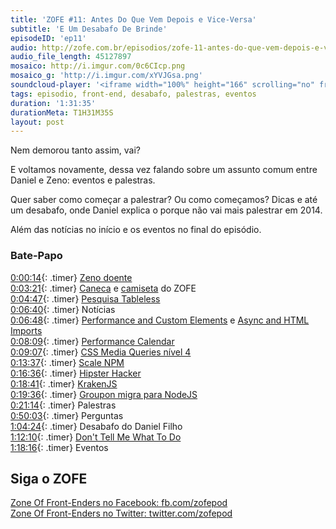 ```yaml
---
title: 'ZOFE #11: Antes Do Que Vem Depois e Vice-Versa'
subtitle: 'E Um Desabafo De Brinde'
episodeID: 'ep11'
audio: http://zofe.com.br/episodios/zofe-11-antes-do-que-vem-depois-e-vice-versa
audio_file_length: 45127897
mosaico: http://i.imgur.com/0c6CIcp.png
mosaico_g: 'http://i.imgur.com/xYVJGsa.png'
soundcloud-player: '<iframe width="100%" height="166" scrolling="no" frameborder="no" src="https://w.soundcloud.com/player/?url=https%3A//api.soundcloud.com/tracks/155520903%3Fsecret_token%3Ds-ekXmY&amp;color=ff5500&amp;auto_play=false&amp;hide_related=true&amp;show_artwork=true&amp;show_comments=false&amp;show_user=false&amp;show_reposts=false"></iframe>'
tags: episodio, front-end, desabafo, palestras, eventos
duration: '1:31:35'
durationMeta: T1H31M35S
layout: post
---
```



Nem demorou tanto assim, vai?

E voltamos novamente, dessa vez falando sobre um assunto comum entre Daniel e Zeno: eventos e palestras.

<!-- excerpt -->

Quer saber como começar a palestrar? Ou como começamos? Dicas e até um desabafo, onde Daniel explica o porque não vai mais palestrar em 2014.

Além das notícias no início e os eventos no final do episódio.

### Bate-Papo

[0:00:14](#t=0:0:14){: .timer} [Zeno doente](https://twitter.com/zenorocha/status/390120821257039872)<br>
[0:03:21](#t=0:3:21){: .timer} [Caneca](https://twitter.com/renatodeluna/status/415915101481619456) e [camiseta](https://twitter.com/danielfilho/status/402946071753547776) do ZOFE<br>
[0:04:47](#t=0:4:47){: .timer} [Pesquisa Tableless](http://tableless.com.br/survey/)<br>
[0:06:40](#t=0:6:40){: .timer} Notícias<br>
[0:06:48](#t=0:6:48){: .timer} [Performance and Custom Elements](http://www.stevesouders.com/blog/2013/11/26/performance-and-custom-elements/) e [Async and HTML Imports](http://www.stevesouders.com/blog/2013/11/16/async-ads-with-html-imports/)<br>
[0:08:09](#t=0:8:09){: .timer} [Performance Calendar](http://calendar.perfplanet.com/2013/)<br>
[0:09:07](#t=0:9:07){: .timer} [CSS Media Queries nível 4](http://loopinfinito.com.br/2013/11/26/media-queries-nivel-4/)<br>
[0:13:37](#t=0:13:37){: .timer} [Scale NPM](http://scalenpm.org)<br>
[0:16:36](#t=0:16:36){: .timer} [Hipster Hacker](http://twitter.com/hipsterhacker)<br>
[0:18:41](#t=0:18:41){: .timer} [KrakenJS](https://github.com/paypal/kraken-js)<br>
[0:19:36](#t=0:19:36){: .timer} [Groupon migra para NodeJS](https://engineering.groupon.com/2013/node-js/geekon-i-tier/)<br>
[0:21:14](#t=0:21:14){: .timer} Palestras<br>
[0:50:03](#t=0:50:03){: .timer} Perguntas<br>
[1:04:24](#t=1:04:24){: .timer} Desabafo do Daniel Filho<br>
[1:12:10](#t=1:12:10){: .timer} [Don't Tell Me What To Do](https://medium.com/i-m-h-o/974fbfe7900)<br>
[1:18:16](#t=1:18:16){: .timer} Eventos<br>


## Siga o ZOFE

[Zone Of Front-Enders no Facebook: fb.com/zofepod](http://fb.com/zofepod/ "ZOFE no Facebook: fb.com/zofepod")<br>
[Zone Of Front-Enders no Twitter: twitter.com/zofepod](http://twitter.com/zofepod/ "ZOFE no Twitter")<br>
